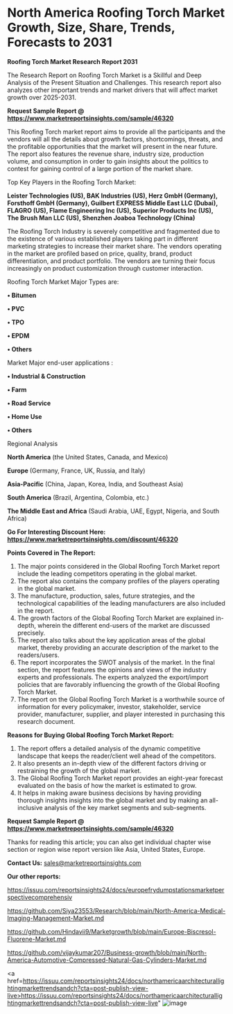 # North America Roofing Torch Market Growth, Size, Share, Trends, Forecasts to 2031

<strong>Roofing Torch Market Research Report 2031</strong>

The Research Report on Roofing Torch Market is a Skillful and Deep Analysis of the Present Situation and Challenges. This research report also analyzes other important trends and market drivers that will affect market growth over 2025-2031.

<strong>Request Sample Report @ <a href=https://www.marketreportsinsights.com/sample/46320>https://www.marketreportsinsights.com/sample/46320</a></strong>

This Roofing Torch market report aims to provide all the participants and the vendors will all the details about growth factors, shortcomings, threats, and the profitable opportunities that the market will present in the near future. The report also features the revenue share, industry size, production volume, and consumption in order to gain insights about the politics to contest for gaining control of a large portion of the market share.

Top Key Players in the Roofing Torch Market:

<strong>Leister Technologies (US), BAK Industries (US), Herz GmbH (Germany), Forsthoff GmbH (Germany), Guilbert EXPRESS Middle East LLC (Dubai), FLAGRO (US), Flame Engineering Inc (US), Superior Products Inc (US), The Brush Man LLC (US), Shenzhen Joaboa Technology (China)</strong>

The Roofing Torch Industry is severely competitive and fragmented due to the existence of various established players taking part in different marketing strategies to increase their market share. The vendors operating in the market are profiled based on price, quality, brand, product differentiation, and product portfolio. The vendors are turning their focus increasingly on product customization through customer interaction.

Roofing Torch Market Major Types are:

<strong>•  Bitumen

•  PVC

•  TPO

•  EPDM

•  Others</strong>

Market Major end-user applications :

<strong>•  Industrial & Construction

•  Farm

•  Road Service

•  Home Use

•  Others</strong>

Regional Analysis

</u><strong><b>North America</b></strong> (the United States, Canada, and Mexico)

<strong><b>Europe </b></strong>(Germany, France, UK, Russia, and Italy)

<strong><b>Asia-Pacific</b></strong> (China, Japan, Korea, India, and Southeast Asia)

<strong><b>South America</b></strong> (Brazil, Argentina, Colombia, etc.)

<strong><b>The Middle East and Africa</b></strong> (Saudi Arabia, UAE, Egypt, Nigeria, and South Africa)

<strong>Go For Interesting Discount Here: <a href=https://www.marketreportsinsights.com/discount/46320>https://www.marketreportsinsights.com/discount/46320</a></strong>

<strong>Points Covered in The Report:</strong>
<ol>
  <li>The major points considered in the Global Roofing Torch Market report include the leading competitors operating in the global market.</li>
  <li>The report also contains the company profiles of the players operating in the global market.</li>
  <li>The manufacture, production, sales, future strategies, and the technological capabilities of the leading manufacturers are also included in the report.</li>
  <li>The growth factors of the Global Roofing Torch Market are explained in-depth, wherein the different end-users of the market are discussed precisely.</li>
  <li>The report also talks about the key application areas of the global market, thereby providing an accurate description of the market to the readers/users.</li>
  <li>The report incorporates the SWOT analysis of the market. In the final section, the report features the opinions and views of the industry experts and professionals. The experts analyzed the export/import policies that are favorably influencing the growth of the Global Roofing Torch Market.</li>
  <li>The report on the Global Roofing Torch Market is a worthwhile source of information for every policymaker, investor, stakeholder, service provider, manufacturer, supplier, and player interested in purchasing this research document.</li>
</ol>
<strong>Reasons for Buying Global Roofing Torch Market Report:</strong>

<ol>
  <li>The report offers a detailed analysis of the dynamic competitive landscape that keeps the reader/client well ahead of the competitors.</li>
  <li>It also presents an in-depth view of the different factors driving or restraining the growth of the global market.</li>
  <li>The Global Roofing Torch Market report provides an eight-year forecast evaluated on the basis of how the market is estimated to grow.</li>
  <li>It helps in making aware business decisions by having providing thorough insights insights into the global market and by making an all-inclusive analysis of the key market segments and sub-segments.</li>
</ol>
<strong>Request Sample Report @ <a href=https://www.marketreportsinsights.com/sample/46320>https://www.marketreportsinsights.com/sample/46320</a></strong>


Thanks for reading this article; you can also get individual chapter wise section or region wise report version like Asia, United States, Europe.

<strong>Contact Us:</strong>
sales@marketreportsinsights.com

<strong>Our other reports:</strong>

<a href=https://issuu.com/reportsinsights24/docs/europefrydumpstationsmarketperspectivecomprehensiv>https://issuu.com/reportsinsights24/docs/europefrydumpstationsmarketperspectivecomprehensiv</a>

<a href=https://github.com/Siya23553/Research/blob/main/North-America-Medical-Imaging-Management-Market.md>https://github.com/Siya23553/Research/blob/main/North-America-Medical-Imaging-Management-Market.md</a>

<a href=https://github.com/Hindavii9/Marketgrowth/blob/main/Europe-Biscresol-Fluorene-Market.md>https://github.com/Hindavii9/Marketgrowth/blob/main/Europe-Biscresol-Fluorene-Market.md</a>

<a href=https://github.com/vijaykumar207/Business-growth/blob/main/North-America-Automotive-Compressed-Natural-Gas-Cylinders-Market.md>https://github.com/vijaykumar207/Business-growth/blob/main/North-America-Automotive-Compressed-Natural-Gas-Cylinders-Market.md</a>

<a href=https://issuu.com/reportsinsights24/docs/northamericaarchitecturallightingmarkettrendsandch?cta=post-publish-view-live>https://issuu.com/reportsinsights24/docs/northamericaarchitecturallightingmarkettrendsandch?cta=post-publish-view-live</a>"
![image](https://github.com/user-attachments/assets/ab1f3ef2-af80-436d-ba7e-28ba2ea7d906)
